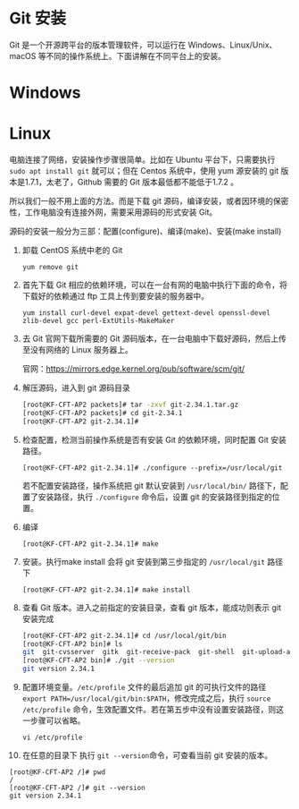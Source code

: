 # Git 安装

Git 是一个开源跨平台的版本管理软件，可以运行在 Windows、Linux/Unix、macOS 等不同的操作系统上。下面讲解在不同平台上的安装。

# Windows

# Linux

电脑连接了网络，安装操作步骤很简单。比如在 Ubuntu 平台下，只需要执行 `sudo apt install git` 就可以；但在 Centos 系统中，使用 yum 源安装的 git 版本是1.7.1，太老了，Github 需要的 Git 版本最低都不能低于1.7.2 。

所以我们一般不用上面的方法。而是下载 git 源码，编译安装，或者因环境的保密性，工作电脑没有连接外网，需要采用源码的形式安装 Git。


源码的安装一般分为三部：配置(configure)、编译(make)、安装(make install)

1. 卸载 CentOS 系统中老的 Git
    ```
    yum remove git
    ```

2. 首先下载 Git 相应的依赖环境，可以在一台有网的电脑中执行下面的命令，将下载好的依赖通过 ftp 工具上传到要安装的服务器中。

   ```
   yum install curl-devel expat-devel gettext-devel openssl-devel zlib-devel gcc perl-ExtUtils-MakeMaker
   ```

3. 去 Git 官网下载所需要的 Git 源码版本，在一台电脑中下载好源码，然后上传至没有网络的 Linux 服务器上。

   官网：https://mirrors.edge.kernel.org/pub/software/scm/git/

4. 解压源码，进入到 git 源码目录

   ```sh
   [root@KF-CFT-AP2 packets]# tar -zxvf git-2.34.1.tar.gz
   [root@KF-CFT-AP2 packets]# cd git-2.34.1
   [root@KF-CFT-AP2 git-2.34.1]#
   ```

5. 检查配置，检测当前操作系统是否有安装 Git 的依赖环境，同时配置 Git 安装路径。

    ```
    [root@KF-CFT-AP2 git-2.34.1]# ./configure --prefix=/usr/local/git
    ```
    若不配置安装路径，操作系统把 git 默认安装到 `/usr/local/bin/` 路径下，配置了安装路径，执行 `./configure` 命令后，设置 git 的安装路径到指定的位置。 

6. 编译

   ```
   [root@KF-CFT-AP2 git-2.34.1]# make
   ```

7. 安装。执行make install 会将 git 安装到第三步指定的 `/usr/local/git` 路径下

   ```
   [root@KF-CFT-AP2 git-2.34.1]# make install
   ```

8. 查看 Git 版本。进入之前指定的安装目录，查看 git 版本，能成功则表示 git 安装完成

   ```sh
   [root@KF-CFT-AP2 git-2.34.1]# cd /usr/local/git/bin
   [root@KF-CFT-AP2 bin]# ls
   git  git-cvsserver  gitk  git-receive-pack  git-shell  git-upload-archive  git-upload-pack
   [root@KF-CFT-AP2 bin]# ./git --version
   git version 2.34.1
   ```

9. 配置环境变量。`/etc/profile` 文件的最后追加 git 的可执行文件的路径 `export PATH=/usr/local/git/bin:$PATH`，修改完成之后，执行 `source /etc/profile` 命令，生效配置文件。若在第五步中没有设置安装路径，则这一步骤可以省略。

   ```
   vi /etc/profile
   ```

10. 在任意的目录下 执行 `git --version`命令，可查看当前 git 安装的版本。

   ```
   [root@KF-CFT-AP2 /]# pwd
   /
   [root@KF-CFT-AP2 /]# git --version
   git version 2.34.1
   ```

   

